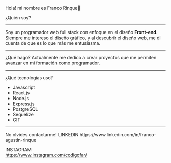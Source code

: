 Hola! mi nombre es Franco Rinque👋

¿Quién soy?
<hr/>
Soy un programador web full stack con enfoque en el diseño <b>Front-end</b>. Siempre me intereso el diseño gráfico, y al descubrir el diseño web, me di cuenta de que es lo que más me entusiasma.
<hr/>
¿Qué hago?
Actualmente me dedico a crear proyectos que me permiten avanzar en mi formación como programador.
<hr/>
¿Qué tecnologias uso?
<ul>
  <li>Javascript</li>
  <li>React.js</li>
  <li>Node.js</li>
  <li>Express.js</li>
  <li>PostgreSQL</li>
  <li>Sequelize</li>
  <li>GIT</li>
</ul>
<hr/>
No olvides contactarme!
LINKEDIN 
https://www.linkedin.com/in/franco-agustin-rinque

INSTAGRAM  
https://www.instagram.com/codigofar/
